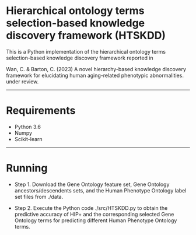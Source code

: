 # Hierarchical ontology terms selection-based knowledge discovery framework (HTSKDD)

This is a Python implementation of the hierarchical ontology terms selection-based knowledge discovery framework reported in

Wan, C. & Barton, C. (2023) A novel hierarchy-based knowledge discovery framework for elucidating human aging-related phenotypic abnormalities. under review.

---------------------------------------------------------------
# Requirements

- Python 3.6 
- Numpy 
- Scikit-learn

---------------------------------------------------------------
# Running 

* Step 1. Download the Gene Ontology feature set, Gene Ontology ancestors/descendents sets, and the Human Phenotype Ontology label set files from ./data.

* Step 2. Execute the Python code ./src/HTSKDD.py to obtain the predictive accuracy of HIP+ and the corresponding selected Gene Ontology terms for predicting different Human Phenotype Ontology terms.

